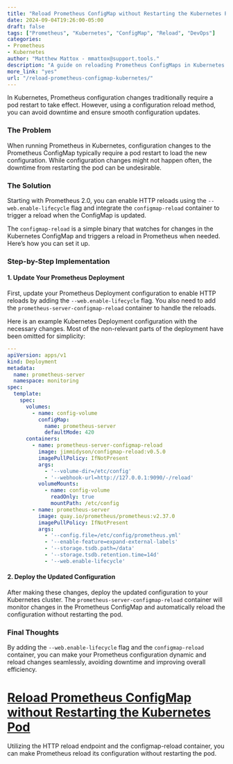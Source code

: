 ```yaml
---
title: "Reload Prometheus ConfigMap without Restarting the Kubernetes Pod"  
date: 2024-09-04T19:26:00-05:00  
draft: false  
tags: ["Prometheus", "Kubernetes", "ConfigMap", "Reload", "DevOps"]  
categories:  
- Prometheus  
- Kubernetes  
author: "Matthew Mattox - mmattox@support.tools."  
description: "A guide on reloading Prometheus ConfigMaps in Kubernetes without pod restarts."  
more_link: "yes"  
url: "/reload-prometheus-configmap-kubernetes/"  
---
```


In Kubernetes, Prometheus configuration changes traditionally require a pod restart to take effect. However, using a configuration reload method, you can avoid downtime and ensure smooth configuration updates.

<!--more-->

### The Problem

When running Prometheus in Kubernetes, configuration changes to the Prometheus ConfigMap typically require a pod restart to load the new configuration. While configuration changes might not happen often, the downtime from restarting the pod can be undesirable.

### The Solution

Starting with Prometheus 2.0, you can enable HTTP reloads using the `--web.enable-lifecycle` flag and integrate the `configmap-reload` container to trigger a reload when the ConfigMap is updated.

The `configmap-reload` is a simple binary that watches for changes in the Kubernetes ConfigMap and triggers a reload in Prometheus when needed. Here’s how you can set it up.

### Step-by-Step Implementation

#### 1. Update Your Prometheus Deployment

First, update your Prometheus Deployment configuration to enable HTTP reloads by adding the `--web.enable-lifecycle` flag. You also need to add the `prometheus-server-configmap-reload` container to handle the reloads.

Here is an example Kubernetes Deployment configuration with the necessary changes. Most of the non-relevant parts of the deployment have been omitted for simplicity:

```yaml
---
apiVersion: apps/v1
kind: Deployment
metadata:
  name: prometheus-server
  namespace: monitoring
spec:
  template:
    spec:
      volumes:
        - name: config-volume
          configMap:
            name: prometheus-server
            defaultMode: 420
      containers:
        - name: prometheus-server-configmap-reload
          image: jimmidyson/configmap-reload:v0.5.0
          imagePullPolicy: IfNotPresent
          args:
            - '--volume-dir=/etc/config'
            - '--webhook-url=http://127.0.0.1:9090/-/reload'
          volumeMounts:
            - name: config-volume
              readOnly: true
              mountPath: /etc/config
        - name: prometheus-server
          image: quay.io/prometheus/prometheus:v2.37.0
          imagePullPolicy: IfNotPresent
          args:
            - '--config.file=/etc/config/prometheus.yml'
            - '--enable-feature=expand-external-labels'
            - '--storage.tsdb.path=/data'
            - '--storage.tsdb.retention.time=14d'
            - '--web.enable-lifecycle'
```

#### 2. Deploy the Updated Configuration

After making these changes, deploy the updated configuration to your Kubernetes cluster. The `prometheus-server-configmap-reload` container will monitor changes in the Prometheus ConfigMap and automatically reload the configuration without restarting the pod.

### Final Thoughts

By adding the `--web.enable-lifecycle` flag and the `configmap-reload` container, you can make your Prometheus configuration dynamic and reload changes seamlessly, avoiding downtime and improving overall efficiency.

# [Reload Prometheus ConfigMap without Restarting the Kubernetes Pod](#reload-prometheus-configmap-without-restarting-the-kubernetes-pod)

Utilizing the HTTP reload endpoint and the configmap-reload container, you can make Prometheus reload its configuration without restarting the pod.
